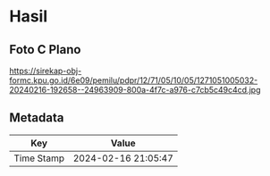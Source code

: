 # Hasil

## Foto C Plano

https://sirekap-obj-formc.kpu.go.id/6e09/pemilu/pdpr/12/71/05/10/05/1271051005032-20240216-192658--24963909-800a-4f7c-a976-c7cb5c49c4cd.jpg


## Metadata

| Key        | Value               |
| ---------- | ------------------- |
| Time Stamp | 2024-02-16 21:05:47 |



